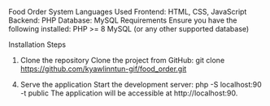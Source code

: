 Food Order System
Languages Used
Frontend: HTML, CSS, JavaScript
Backend: PHP
Database: MySQL
Requirements
Ensure you have the following installed:
PHP >= 8
MySQL (or any other supported database)

Installation Steps
1. Clone the repository
Clone the project from GitHub:
git clone https://github.com/kyawlinntun-gif/food_order.git

<!-- 2. Create a database
Create a new database in MySQL (or your preferred database server).
Update the .env file in the project root to include your database connection settings:
DB_CONNECTION=mysql
DB_HOST=127.0.0.1
DB_PORT=3306
DB_DATABASE=your_database_name
DB_USERNAME=your_database_username
DB_PASSWORD=your_database_password

3. Migrate the database
Run the migration command to set up the required database tables:
php artisan migrate -->

4. Serve the application
Start the development server:
php -S localhost:90 -t public
The application will be accessible at http://localhost:90.